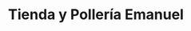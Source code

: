---
title: "Tienda y Pollería Emanuel"
url: /san-lucas-sacatepequez/tienda-y-polleria-emanuel/
shop: comodidad
---